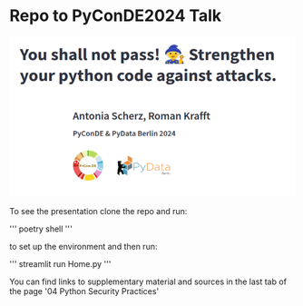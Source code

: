 # Repo to PyConDE2024 Talk

![alt text](./pages/assets/mainpage.png " ")

To see the presentation clone the repo and run:

''' poetry shell '''

to set up the environment and then run:

''' streamlit run Home.py '''

You can find links to supplementary material and sources in the last tab of the page '04 Python Security Practices'


